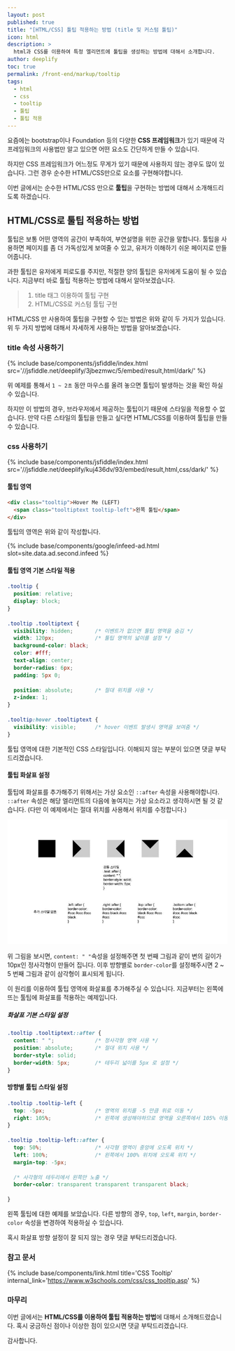 ```yaml
---
layout: post
published: true
title: "[HTML/CSS] 툴팁 적용하는 방법 (title 및 커스텀 툴팁)"
icon: html
description: >
  html과 CSS를 이용하여 특정 엘리먼트에 툴팁을 생성하는 방법에 대해서 소개합니다.
author: deeplify
toc: true
permalink: /front-end/markup/tooltip
tags:
  - html
  - css
  - tooltip
  - 툴팁
  - 툴팁 적용
---
```


요즘에는 bootstrap이나 Foundation 등의 다양한 **CSS 프레임워크**가 있기 때문에 각 프레임워크의 사용법만 알고 있으면 어떤 요소도 간단하게 만들 수 있습니다.

하지만 CSS 프레임워크가 어느정도 무게가 있기 때문에 사용하지 않는 경우도 많이 있습니다. 그런 경우 순수한 HTML/CSS만으로 요소를 구현해야합니다.

이번 글에서는 순수한 HTML/CSS 만으로 **툴팁**을 구현하는 방법에 대해서 소개해드리도록 하겠습니다.

## HTML/CSS로 툴팁 적용하는 방법

툴팁은 보통 어떤 영역의 공간이 부족하여, 부연설명을 위한 공간을 말합니다. 툴팁을 사용하면 페이지를 좀 더 가독성있게 보여줄 수 있고, 유저가 이해하기 쉬운 페이지로 만들어줍니다.

과한 툴팁은 유저에게 피로도를 주지만, 적절한 양의 툴팁은 유저에게 도움이 될 수 있습니다. 지금부터 바로 툴팁 적용하는 방법에 대해서 알아보겠습니다.

> 1. title 태그 이용하여 툴팁 구현
> 2. HTML/CSS로 커스텀 툴팁 구현

HTML/CSS 만 사용하여 툴팁을 구현할 수 있는 방법은 위와 같이 두 가지가 있습니다. 위 두 가지 방법에 대해서 자세하게 사용하는 방법을 알아보겠습니다.

### title 속성 사용하기

{% include base/components/jsfiddle/index.html src='//jsfiddle.net/deeplify/3jbezmwc/5/embed/result,html/dark/' %}

위 예제를 통해서 `1 ~ 2초` 동안 마우스를 올려 놓으면 툴팁이 발생하는 것을 확인 하실 수 있습니다.

하지만 이 방법의 경우, 브라우저에서 제공하는 툴팁이기 때문에 스타일을 적용할 수 없습니다. 만약 다른 스타일의 툴팁을 만들고 싶다면 HTML/CSS를 이용하여 툴팁을 만들 수 있습니다.

### css 사용하기

{% include base/components/jsfiddle/index.html src='//jsfiddle.net/deeplify/kuj436dv/93/embed/result,html,css/dark/' %}

#### 툴팁 영역

```html
<div class="tooltip">Hover Me (LEFT)
  <span class="tooltiptext tooltip-left">왼쪽 툴팁</span>
</div>
```

툴팁의 영역은 위와 같이 작성합니다.

{% include base/components/google/infeed-ad.html slot=site.data.ad.second.infeed %}

#### 툴팁 영역 기본 스타일 적용

```css
.tooltip {
  position: relative;
  display: block;
}

.tooltip .tooltiptext {
  visibility: hidden;       /* 이벤트가 없으면 툴팁 영역을 숨김 */
  width: 120px;             /* 툴팁 영역의 넓이를 설정 */
  background-color: black;
  color: #fff;
  text-align: center;
  border-radius: 6px;
  padding: 5px 0;

  position: absolute;       /* 절대 위치를 사용 */
  z-index: 1;
}

.tooltip:hover .tooltiptext {
  visibility: visible;      /* hover 이벤트 발생시 영역을 보여줌 */
}
```

툴팁 영역에 대한 기본적인 CSS 스타일입니다. 이해되지 않는 부분이 있으면 댓글 부탁드리겠습니다.

#### 툴팁 화살표 설정

툴팁에 화살표를 추가해주기 위해서는 가상 요소인 `::after` 속성을 사용해야합니다. `::after` 속성은 해당 엘리먼트의 다음에 놓여지는 가상 요소라고 생각하시면 될 것 같습니다. (다만 이 예제에서는 절대 위치를 사용해서 위치를 수정합니다.)

![tooltip after style](/assets/images/tooltip-after-style.jpg)

위 그림을 보시면, `content: " "`속성을 설정해주면 첫 번째 그림과 같이 변의 길이가 10px인 정사각형이 만들어 집니다. 이후 방향별로 `border-color`를 설정해주시면 2 ~ 5 번째 그림과 같이 삼각형이 표시되게 됩니다.

이 원리를 이용하여 툴팁 영역에 화살표를 추가해주실 수 있습니다. 지금부터는 왼쪽에 뜨는 툴팁에 화살표를 적용하는 예제입니다.

##### 화살표 기본 스타일 설정

```css
.tooltip .tooltiptext::after {
  content: " ";             /* 정사각형 영역 사용 */
  position: absolute;       /* 절대 위치 사용 */
  border-style: solid;
  border-width: 5px;        /* 테두리 넓이를 5px 로 설정 */
}
```

#### 방향별 툴팁 스타일 설정

```css
.tooltip .tooltip-left {
  top: -5px;                /* 영역의 위치를 -5 만큼 위로 이동 */
  right: 105%;              /* 왼쪽에 생성해야하므로 영역을 오른쪽에서 105% 이동 */
}

.tooltip .tooltip-left::after {
  top: 50%;                 /* 사각형 영역이 중앙에 오도록 위치 */
  left: 100%;               /* 왼쪽에서 100% 위치에 오도록 위치 */
  margin-top: -5px;

  /* 사각형의 테두리에서 왼쪽만 노출 */
  border-color: transparent transparent transparent black;
  
}
```

왼쪽 툴팁에 대한 예제를 보았습니다. 다른 방향의 경우, `top`, `left`, `margin`, `border-color` 속성을 변경하여 적용하실 수 있습니다.

혹시 화살표 방향 설정이 잘 되지 않는 경우 댓글 부탁드리겠습니다.

### 참고 문서

{% include base/components/link.html title='CSS Tooltip' internal_link='https://www.w3schools.com/css/css_tooltip.asp' %}

### 마무리

이번 글에서는 **HTML/CSS를 이용하여 툴팁 적용하는 방법**에 대해서 소개해드렸습니다. 혹시 궁금하신 점이나 이상한 점이 있으시면 댓글 부탁드리겠습니다.

감사합니다.
